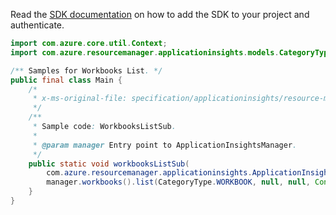 Read the [SDK documentation](https://github.com/Azure/azure-sdk-for-java/blob/azure-resourcemanager-applicationinsights_1.0.0-beta.4/sdk/applicationinsights/azure-resourcemanager-applicationinsights/README.md) on how to add the SDK to your project and authenticate.

```java
import com.azure.core.util.Context;
import com.azure.resourcemanager.applicationinsights.models.CategoryType;

/** Samples for Workbooks List. */
public final class Main {
    /*
     * x-ms-original-file: specification/applicationinsights/resource-manager/Microsoft.Insights/stable/2021-08-01/examples/WorkbooksListSub.json
     */
    /**
     * Sample code: WorkbooksListSub.
     *
     * @param manager Entry point to ApplicationInsightsManager.
     */
    public static void workbooksListSub(
        com.azure.resourcemanager.applicationinsights.ApplicationInsightsManager manager) {
        manager.workbooks().list(CategoryType.WORKBOOK, null, null, Context.NONE);
    }
}
```
